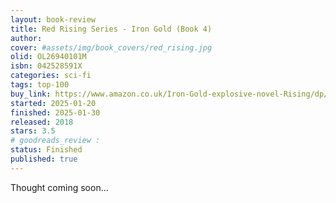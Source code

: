 ```yaml
---
layout: book-review
title: Red Rising Series - Iron Gold (Book 4)
author: 
cover: #assets/img/book_covers/red_rising.jpg
olid: OL26940101M
isbn: 042528591X
categories: sci-fi
tags: top-100
buy_link: https://www.amazon.co.uk/Iron-Gold-explosive-novel-Rising/dp/1473646553
started: 2025-01-20
finished: 2025-01-30
released: 2018
stars: 3.5
# goodreads_review : 
status: Finished
published: true
---
```


Thought coming soon...